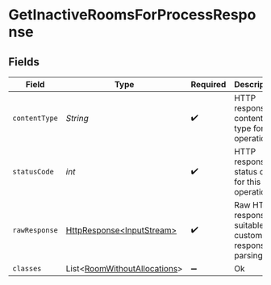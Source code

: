 # GetInactiveRoomsForProcessResponse


## Fields

| Field                                                                                                                          | Type                                                                                                                           | Required                                                                                                                       | Description                                                                                                                    |
| ------------------------------------------------------------------------------------------------------------------------------ | ------------------------------------------------------------------------------------------------------------------------------ | ------------------------------------------------------------------------------------------------------------------------------ | ------------------------------------------------------------------------------------------------------------------------------ |
| `contentType`                                                                                                                  | *String*                                                                                                                       | :heavy_check_mark:                                                                                                             | HTTP response content type for this operation                                                                                  |
| `statusCode`                                                                                                                   | *int*                                                                                                                          | :heavy_check_mark:                                                                                                             | HTTP response status code for this operation                                                                                   |
| `rawResponse`                                                                                                                  | [HttpResponse\<InputStream>](https://docs.oracle.com/en/java/javase/11/docs/api/java.net.http/java/net/http/HttpResponse.html) | :heavy_check_mark:                                                                                                             | Raw HTTP response; suitable for custom response parsing                                                                        |
| `classes`                                                                                                                      | List\<[RoomWithoutAllocations](../../models/shared/RoomWithoutAllocations.md)>                                                 | :heavy_minus_sign:                                                                                                             | Ok                                                                                                                             |